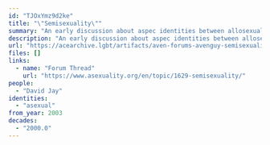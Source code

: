 ```yaml
---
id: "TJOxYmz9d2ke"
title: "\"Semisexuality\""
summary: "An early discussion about aspec identities between allosexual and asexual"
description: "An early discussion about aspec identities between allosexual and asexual which predates terms like \"gray-asexual\" and \"demisexual\""
url: "https://acearchive.lgbt/artifacts/aven-forums-avenguy-semisexuality"
files: []
links:
  - name: "Forum Thread"
    url: "https://www.asexuality.org/en/topic/1629-semisexuality/"
people:
  - "David Jay"
identities:
  - "asexual"
from_year: 2003
decades:
  - "2000.0"
---
```

